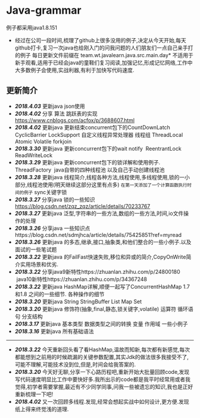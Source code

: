 # Java-grammar
例子都采用java1.8.151
* 经过在公司一段时间,梳理了github上很多没用的例子,决定从今天开始,每天github打卡,复习一次java也给刚入门的问我问题的人们朋友们一点自己亲手打的例子
每日更新文件前缀在 team.wt.javalearn.java.src.main.day* 不适用于新手观看,适用于已经会java的童鞋们复习阅读,加强记忆,形成记忆网络,工作中大多数例子会使用,实战利器,有利于加快写代码速度.
 ## 更新简介 
* **_2018.4.03_** 更新java json使用
* **_2018.4.02_** 分享 算法 跳跃表的实现 https://www.cnblogs.com/acfox/p/3688607.html
* **_2018.4.02_** 更新java 更新结束concurrent包下的CountDownLatch CyclicBarrier LockSupport 自定义线程异常处理器 线程组 ThreadLocal Atomic Volatile forkjoin 
* **_2018.3.30_** 更新java 更新concurrent包下的wait notify  ReentrantLock ReadWriteLock 
* **_2018.3.29_** 更新java 更新concurrent包下的锁详解和使用例子. ThreadFactory  java自带的四种线程池 以及自己手动创建线程池
* **_2018.3.28_** 更新java 线程简介,线程各种方法,线程使用,多线程使用,锁的一小部分,线程池使用(明天继续这部分这里有点多) `在第一天添加了一个计算函数执行时间的例子` sync关键字锁
* **_2018.3.27_** 分享java 锁的一些知识 https://blog.csdn.net/zqz_zqz/article/details/70233767
* **_2018.3.27_** 更新java 泛型,字符串的一些方法,数组的一些方法,时间,io文件操作的处理
* **_2018.3.26_** 分享java 一些知识点https://blog.csdn.net/sdmjhca/article/details/75425851?ref=myread
* **_2018.3.26_** 更新java 的多态,继承,接口,抽象类,和他们整合的一些小例子.以及面试的一些笔试题
* **_2018.3.22_** 更新java 的FailFast快速失败,移位和异或的简介,CopyOnWrite简介实用场景和优劣.
* **_2018.3.22_** 分享java9新特性https://zhuanlan.zhihu.com/p/24800180  java10新特性https://zhuanlan.zhihu.com/p/34367248
* **_2018.3.22_** 更新java HashMap详解,顺便一起写了ConcurrentHashMap 1.7和1.8 之间的一些细节. 各种操作的细节
* **_2018.3.20_** 更新java String StringBuffer List Map Set 
* **_2018.3.20_** 更新java 修饰符(抽象,final,静态,锁关键字,volatile) 运算符 循环语句 分支结构 
* **_2018.3.17_** 更新java 基本类型 数据类型之间的转换 变量 作用域 一些小例子
* **_2018.3.16_** 更新java 所有基础语法
***
* **_2018.3.22_** 今天重新回头看了看HashMap,温故而知新,每次都有新感觉,每次都能想到之前用的时候疏漏的关键参数配置,其实Jdk的做法很多我接受不了,可能不理解,可能技术没到位,但是,时间会给我答案的.
* **_2018.3.20_** 今天好无聊,分享一下心路历程吧,重新开始大批量回顾code,发现写代码速度明显比工作中要快好多.我所出示的code都是我平时经常用或者我觉得,初学者需要掌握,最近有不少同学同事,问我一些被遗忘的知识,我也是正好重新梳理一下吧!
* **_2018.4.02_** 又一次回顾多线程.发现,经常会想起实战中如何设计,更方便.发现纸上得来终觉浅的道理.


